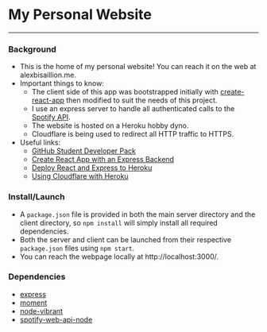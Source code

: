 # My Personal Website
---

### Background

* This is the home of my personal website! You can reach it on the web at alexbisaillion.me.
* Important things to know:
  * The client side of this app was bootstrapped initially with [create-react-app](https://github.com/facebook/create-react-app) then modified to suit the needs of this project.
  * I use an express server to handle all authenticated calls to the [Spotify API](https://developer.spotify.com/).
  * The website is hosted on a Heroku hobby dyno.
  * Cloudflare is being used to redirect all HTTP traffic to HTTPS.
* Useful links:
  * [GitHub Student Developer Pack](https://education.github.com/pack)
  * [Create React App with an Express Backend](https://daveceddia.com/create-react-app-express-backend/)
  * [Deploy React and Express to Heroku](https://daveceddia.com/deploy-react-express-app-heroku/)
  * [Using Cloudflare with Heroku](http://hackingui.com/front-end/setup-https-on-heroku-cloudflare-namecheap/)

### Install/Launch

* A `package.json` file is provided in both the main server directory and the client directory, so `npm install` will simply install all required dependencies.
* Both the server and client can be launched from their respective `package.json` files using `npm start`.
* You can reach the webpage locally at http://localhost:3000/.

### Dependencies

* [express](https://www.npmjs.com/package/express)
* [moment](https://www.npmjs.com/package/moment)
* [node-vibrant](https://www.npmjs.com/package/node-vibrant)
* [spotify-web-api-node](https://www.npmjs.com/package/spotify-web-api-node)  
